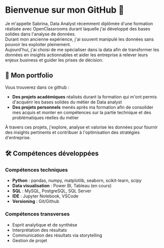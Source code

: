 # Bienvenue sur mon GitHub 👋

Je m'appelle Sabrina, Data Analyst récemment diplômée d'une formation réalisée avec OpenClassrooms durant laquelle j'ai développé des bases solides dans l'analyse de données.  
Durant mon ancienne expérience, j'ai souvent manipulé les données sans pouvoir les exploiter pleinement.   
Aujourd'hui, j'ai choisi de me spécialiser dans la data afin de transformer les données en insights actionnables et aider les entreprise à relever leurs enjeux business et guider les prises de décision.

## 📂 Mon portfolio
Vous trouverez dans ce github : 
- **Des projets académiques** réalisés durant la formation qui m'ont permis d'acquérir les bases solides du métier de Data analyst
- **Des projets personnels** menés après ma formation afin de consolider mes acquis et monter en compétences sur la partie technique et des problématiques réelles du métier

À travers ces projets, j'explore, analyse et valorise les données pour fournir des insights pertinents et contribuer à l'optimisation des stratégies d'entreprise.

## 🛠️ Compétences développées 

### Compétences techniques
- **Python** : pandas, numpy, matplotlib, seaborn, scikit-learn, scipy
- **Data visualisation** : Power BI, Tableau (en cours)
- **SQL** : MySQL, PostgreSQL, SQL Server
- **IDE** : Jupyter Notebook, VSCode
- **Versioning** : Git/Github

### Compétences transverses
- Esprit analytique et de synthèse
- Interprétation des résultats
- Communication des résultats via storytelling
- Gestion de projet

